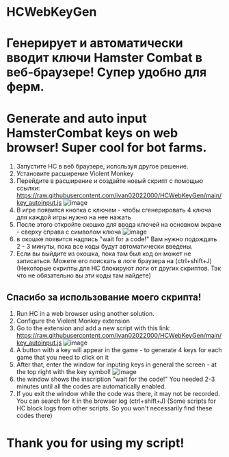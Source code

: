 # HCWebKeyGen
# Генерирует и автоматически вводит ключи Hamster Combat в веб-браузере! Супер удобно для ферм.
# Generate and auto input HamsterCombat keys on web browser! Super cool for bot farms. 

1) Запустите HC в веб браузере, используя другое решение.
2) Установите расширение Violent Monkey
3) Перейдите в расширение и создайте новый скрипт с помощью ссылки:
https://raw.githubusercontent.com/ivan02022000/HCWebKeyGen/main/key_autoinput.js
![image](https://github.com/user-attachments/assets/4adff27a-901e-427e-8b60-fbd6607d47f0)
4) В игре появится кнопка с ключем - чтобы сгенерировать 4 ключа для каждой игры нужно на нее нажать
5) После этого откройте окошко для ввода ключей на основном экране - сверху справа с символом ключа
![image](https://github.com/user-attachments/assets/086dd538-b27d-4d1c-b056-b4dcd5bc3180)
6) в окошке появится надпись "wait for a code!" Вам нужно подождать 2 - 3 минуты, пока все коды будут автоматически введены.
7) Если вы выйдите из окошка, пока там был код он может не записаться. Можете его поискать в логе браузера на (ctrl+shift+J)
(Некоторые скрипты для HC блокируют логи от других скриптов. Так что не обязательно вы эти коды там найдете)

Спасибо за использование моего скрипта!
---

1) Run HC in a web browser using another solution.
2) Configure the Violent Monkey extension
3) Go to the extension and add a new script with this link:
https://raw.githubusercontent.com/ivan02022000/HCWebKeyGen/main/key_autoinput.js
![image](https://github.com/user-attachments/assets/4adff27a-901e-427e-8b60-fbd6607d47f0)
4) A button with a key will appear in the game - to generate 4 keys for each game that you need to click on it
5) After that, enter the window for inputing keys in general the screen - at the top right with the key symbol!
![image](https://github.com/user-attachments/assets/086dd538-b27d-4d1c-b056-b4dcd5bc3180)
6) the window shows the inscription "wait for the code!" You needed 2-3 minutes until all the codes are automatically enabled.
7) If you exit the window while the code was there, it may not be recorded. You can search for it in the browser log (ctrl+shift+J)
(Some scripts for HC block logs from other scripts. So you won't necessarily find these codes there)

# Thank you for using my script!
